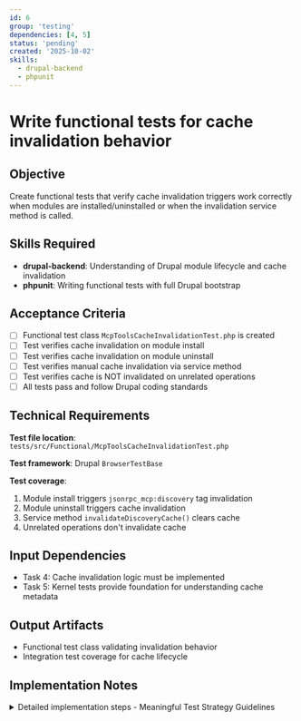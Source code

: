 ```yaml
---
id: 6
group: 'testing'
dependencies: [4, 5]
status: 'pending'
created: '2025-10-02'
skills:
  - drupal-backend
  - phpunit
---
```


# Write functional tests for cache invalidation behavior

## Objective

Create functional tests that verify cache invalidation triggers work correctly when modules are installed/uninstalled or when the invalidation service method is called.

## Skills Required

- **drupal-backend**: Understanding of Drupal module lifecycle and cache invalidation
- **phpunit**: Writing functional tests with full Drupal bootstrap

## Acceptance Criteria

- [ ] Functional test class `McpToolsCacheInvalidationTest.php` is created
- [ ] Test verifies cache invalidation on module install
- [ ] Test verifies cache invalidation on module uninstall
- [ ] Test verifies manual cache invalidation via service method
- [ ] Test verifies cache is NOT invalidated on unrelated operations
- [ ] All tests pass and follow Drupal coding standards

## Technical Requirements

**Test file location**: `tests/src/Functional/McpToolsCacheInvalidationTest.php`

**Test framework**: Drupal `BrowserTestBase`

**Test coverage**:

1. Module install triggers `jsonrpc_mcp:discovery` tag invalidation
2. Module uninstall triggers cache invalidation
3. Service method `invalidateDiscoveryCache()` clears cache
4. Unrelated operations don't invalidate cache

## Input Dependencies

- Task 4: Cache invalidation logic must be implemented
- Task 5: Kernel tests provide foundation for understanding cache metadata

## Output Artifacts

- Functional test class validating invalidation behavior
- Integration test coverage for cache lifecycle

## Implementation Notes

<details>
<summary>Detailed implementation steps - Meaningful Test Strategy Guidelines</summary>

**IMPORTANT**: Your critical mantra for test generation is: "write a few tests, mostly integration".

Focus on testing the **integration** of cache invalidation with Drupal's module system, not testing the framework.

### Test Class Structure

Create `tests/src/Functional/McpToolsCacheInvalidationTest.php`:

```php
<?php

declare(strict_types=1);

namespace Drupal\Tests\jsonrpc_mcp\Functional;

use Drupal\Core\Cache\Cache;
use Drupal\Tests\BrowserTestBase;

/**
 * Tests cache invalidation for MCP tool discovery.
 *
 * @group jsonrpc_mcp
 */
class McpToolsCacheInvalidationTest extends BrowserTestBase {

  protected static $modules = ['jsonrpc_mcp', 'jsonrpc'];
  protected $defaultTheme = 'stark';

  /**
   * Tests cache invalidation when modules are installed.
   */
  public function testCacheInvalidationOnModuleInstall(): void {
    // Create a user with permission to access discovery endpoint.
    $user = $this->drupalCreateUser(['access mcp tool discovery']);
    $this->drupalLogin($user);

    // Make initial request to populate cache.
    $this->drupalGet('/mcp/tools/list');
    $this->assertSession()->statusCodeEquals(200);

    // Verify response is cached (check for cache hit on second request).
    // Note: Actual cache hit verification may require additional setup.

    // Install a module (use a test module or lightweight core module).
    \Drupal::service('module_installer')->install(['help']);

    // Verify cache was invalidated by checking if discovery picks up changes.
    $this->drupalGet('/mcp/tools/list');
    $this->assertSession()->statusCodeEquals(200);

    // Cache should be regenerated, not served from stale cache.
  }

  /**
   * Tests cache invalidation when modules are uninstalled.
   */
  public function testCacheInvalidationOnModuleUninstall(): void {
    $user = $this->drupalCreateUser(['access mcp tool discovery']);
    $this->drupalLogin($user);

    // Install a test module first.
    \Drupal::service('module_installer')->install(['help']);

    // Populate cache.
    $this->drupalGet('/mcp/tools/list');
    $this->assertSession()->statusCodeEquals(200);

    // Uninstall the module.
    \Drupal::service('module_installer')->uninstall(['help']);

    // Verify cache was invalidated.
    $this->drupalGet('/mcp/tools/list');
    $this->assertSession()->statusCodeEquals(200);
  }

  /**
   * Tests manual cache invalidation via service method.
   */
  public function testManualCacheInvalidation(): void {
    $user = $this->drupalCreateUser(['access mcp tool discovery']);
    $this->drupalLogin($user);

    // Populate cache.
    $this->drupalGet('/mcp/tools/list');
    $this->assertSession()->statusCodeEquals(200);

    // Manually invalidate cache.
    \Drupal::service('jsonrpc_mcp.tool_discovery')->invalidateDiscoveryCache();

    // Verify cache was cleared.
    $cache_tags = ['jsonrpc_mcp:discovery'];
    $cache = \Drupal::cache('page');

    // Check that cached items with this tag are invalidated.
    // Note: Actual verification may require inspecting cache backend.

    $this->drupalGet('/mcp/tools/list');
    $this->assertSession()->statusCodeEquals(200);
  }

}
```

### Key Testing Points

1. **Test module lifecycle integration**: Verify hooks trigger cache invalidation
2. **Test service method**: Confirm manual invalidation works
3. **Test cache behavior**: Verify cached responses are refreshed after invalidation
4. **Focus on integration**: Test how YOUR module integrates with Drupal's module system

### What NOT to Test

- ❌ How `Cache::invalidateTags()` internally works (framework functionality)
- ❌ How the module installer service works (Drupal core functionality)
- ❌ How page cache stores/retrieves items (cache backend concern)
- ❌ Every possible module install scenario (test critical paths only)

### Simplification Strategy

Instead of comprehensive tests for every edge case:

- Test ONE module install scenario (proves hook works)
- Test ONE uninstall scenario (proves hook works)
- Test ONE manual invalidation (proves service method works)

This covers the critical integration points without over-testing framework functionality.

### Running the Tests

```bash
vendor/bin/phpunit --group jsonrpc_mcp tests/src/Functional/McpToolsCacheInvalidationTest.php
```

**Important notes**:

- Focus on integration between module hooks and cache system
- Don't test Drupal core's module installer or cache invalidation mechanics
- Keep test scenarios minimal but meaningful
- Use lightweight test modules (like 'help') for install/uninstall tests
</details>
